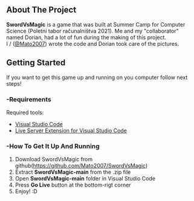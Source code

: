 ## About The Project

**SwordVsMagic** is a game that was built at Summer Camp for Computer Science (Poletni tabor računalništva 2021). Me and my "collaborator" named Dorian, had a lot of fun during the making of this project.  
I / ([@Mato2007](https://github.com/Mato2007)) wrote the code and Dorian took care of the pictures.

## Getting Started

If you want to get this game up and running on you computer follow next steps!

### -Requirements

Required tools:
- [Visual Studio Code](https://code.visualstudio.com/)
- [Live Server Extension for Visual Studio Code](https://marketplace.visualstudio.com/items?itemName=ritwickdey.LiveServer)

### -How To Get It Up And Running
1. Download SwordVsMagic from github(https://github.com/Mato2007/SwordVsMagic)
2. Extract **SwordVsMagic-main** from the .zip file
3. Open **SwordVsMagic-main** folder in Visual Studio Code
4. Press **Go Live** button at the bottom-rigt corner
5. Enjoy! :D